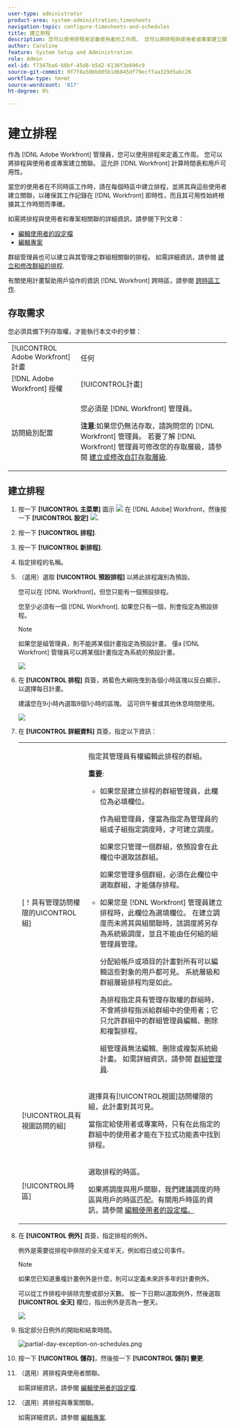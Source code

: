 ```yaml
---
user-type: administrator
product-area: system-administration;timesheets
navigation-topic: configure-timesheets-and-schedules
title: 建立排程
description: 您可以使用排程來定義使用者的工作周。 您可以將排程與使用者或專案建立關聯。 這允許 [!DNL Workfront] 計算時間表和用戶可用性。
author: Caroline
feature: System Setup and Administration
role: Admin
exl-id: f7347ba6-68bf-45d8-b5d2-6136f3e696c9
source-git-commit: 9f7f8a50bb805b1d6845df79ecffaa329d5abc26
workflow-type: tm+mt
source-wordcount: '817'
ht-degree: 0%

---
```


# 建立排程

<!--DON'T DELETE, DRAFT OR HIDE THIS ARTICLE. IT IS LINKED TO THE PRODUCT, THROUGH THE CONTEXT SENSITIVE HELP LINKS. 
Linked to Editing Users, Editing Projects, Creating and managing groups
-->

作為 [!DNL Adobe Workfront] 管理員，您可以使用排程來定義工作周。 您可以將排程與使用者或專案建立關聯。 這允許 [!DNL Workfront] 計算時間表和用戶可用性。

當您的使用者在不同時區工作時，請在每個時區中建立排程，並將其與這些使用者建立關聯，以確保其工作記錄在 [!DNL Workfront] 即時性，而且其可用性始終根據其工作時間而準確。

如需將排程與使用者和專案相關聯的詳細資訊，請參閱下列文章：

* [編輯使用者的設定檔](../../../administration-and-setup/add-users/create-and-manage-users/edit-a-users-profile.md)
* [編輯專案](../../../manage-work/projects/manage-projects/edit-projects.md)

群組管理員也可以建立與其管理之群組相關聯的排程。 如需詳細資訊，請參閱 [建立和修改群組的排程](../../../administration-and-setup/manage-groups/work-with-group-objects/create-and-modify-a-groups-schedules.md).

有關使用計畫幫助用戶協作的資訊 [!DNL Workfront] 跨時區，請參閱 [跨時區工作](../../../workfront-basics/tips-tricks-and-troubleshooting/working-across-timezones.md).

## 存取需求

您必須具備下列存取權，才能執行本文中的步驟：

<table style="table-layout:auto"> 
 <col> 
 <col> 
 <tbody> 
  <tr> 
   <td role="rowheader">[!UICONTROL Adobe Workfront]計畫</td> 
   <td>任何</td> 
  </tr> 
  <tr> 
   <td role="rowheader">[!DNL Adobe Workfront] 授權</td> 
   <td>[!UICONTROL計畫]</td> 
  </tr> 
  <tr> 
   <td role="rowheader">訪問級別配置</td> 
   <td> <p>您必須是 [!DNL Workfront] 管理員。</p> <p><b>注意</b>:如果您仍無法存取，請詢問您的 [!DNL Workfront] 管理員。 若要了解 [!DNL Workfront] 管理員可修改您的存取層級，請參閱 <a href="../../../administration-and-setup/add-users/configure-and-grant-access/create-modify-access-levels.md" class="MCXref xref">建立或修改自訂存取層級</a>.</p> </td> 
  </tr> 
 </tbody> 
</table>

## 建立排程

1. 按一下 **[!UICONTROL 主菜單]** 圖示 ![](assets/main-menu-icon.png) 在 [!DNL Adobe] Workfront，然後按一下 **[!UICONTROL 設定]** ![](assets/gear-icon-settings.png).
1. 按一下 **[!UICONTROL 排程]**.
1. 按一下 **[!UICONTROL 新排程]**.
1. 指定排程的名稱。
1. （選用）選取 **[!UICONTROL 預設排程]** 以將此排程識別為預設。

   您可以在 [!DNL Workfront]，但您只能有一個預設排程。

   您至少必須有一個 [!DNL Workfront]. 如果您只有一個，則會指定為預設排程。

   >[!NOTE]
   >
   >如果您是組管理員，則不能將某個計畫指定為預設計畫。 僅a [!DNL Workfront] 管理員可以將某個計畫指定為系統的預設計畫。

   ![](assets/new-schedule.png)

1. 在 **[!UICONTROL 排程]** 頁簽，將藍色大綱拖曳到各個小時區塊以反白顯示，以選擇每日計畫。

   建議您在9小時內選取8個1小時的區塊。 這可供午餐或其他休息時間使用。

   ![](assets/new-schedule-with-exceptions.png)

1. 在 **[!UICONTROL 詳細資料]** 頁簽，指定以下資訊：

   <table style="table-layout:auto">
    <tr>
     <td>[！具有管理訪問權限的UICONTROL組]</td>
     <td><p>指定其管理員有權編輯此排程的群組。</p>
     <p><b>重要</b>:</p>
      <ul>
       <li>
       <p>如果您是建立排程的群組管理員，此欄位為必填欄位。</p>
       <p>作為組管理員，僅當為指定為管理員的組或子組指定調度時，才可建立調度。</p>
       <p>如果您只管理一個群組，依預設會在此欄位中選取該群組。</p>
       <p>如果您管理多個群組，必須在此欄位中選取群組，才能儲存排程。</p></li>
       <li>如果您是 [!DNL Workfront] 管理員建立排程時，此欄位為選填欄位。 在建立調度而未將其與組關聯時，該調度將另存為系統級調度，並且不能由任何組的組管理員管理。
       <p>分配給帳戶或項目的計畫對所有可以編輯這些對象的用戶都可見。 系統層級和群組層級排程均是如此。</p>
       </li>
       <p>為排程指定具有管理存取權的群組時，不會將排程指派給群組中的使用者；它只允許群組中的群組管理員編輯、刪除和複製排程。</p>
       <p>組管理員無法編輯、刪除或複製系統級計畫。 如需詳細資訊，請參閱 <a href="../../../administration-and-setup/manage-groups/group-roles/group-administrators.md" class="MCXref xref">群組管理員</a>.
     </td>
    </tr>
    <tr>
     <td>[!UICONTROL具有視圖訪問的組]</td>
     <td><p>選擇具有[!UICONTROL視圖]訪問權限的組，此計畫對其可見。</p>
     <p>當指定給使用者或專案時，只有在此指定的群組中的使用者才能在下拉式功能表中找到排程。</p></tr>
    <tr>
     <td>[!UICONTROL時區]</td>
     <td><p>選取排程的時區。</p>
     <p>如果將調度與用戶關聯，我們建議調度的時區與用戶的時區匹配。有關用戶時區的資訊，請參閱 <a href="../../../administration-and-setup/add-users/create-and-manage-users/edit-a-users-profile.md" class="MCXref xref">編輯使用者的設定檔。
     </td>
    </tr>
   </table>


1. 在 **[!UICONTROL 例外]** 頁簽，指定排程的例外。

   例外是需要從排程中排除的全天或半天，例如假日或公司事件。

   >[!NOTE]
   >
   >如果您已知道重複計畫例外是什麼，則可以定義未來許多年的計畫例外。

   可以從工作排程中排除完整或部分天數。 按一下日期以選取例外，然後選取 **[!UICONTROL 全天]** 欄位，指出例外是否為一整天。

   ![](assets/schedule-adding-an-all-day-exception.png)

1. 指定部分日例外的開始和結束時間。

   ![partial-day-exception-on-schedules.png](assets/partial-day-exception-on-schedules.png)

1. 按一下 **[!UICONTROL 儲存]**，然後按一下 **[!UICONTROL 儲存] 變更**.

1. （選用）將排程與使用者關聯。

   如需詳細資訊，請參閱 [編輯使用者的設定檔](../../../administration-and-setup/add-users/create-and-manage-users/edit-a-users-profile.md).

1. （選用）將排程與專案關聯。

   如需詳細資訊，請參閱 [編輯專案](../../../manage-work/projects/manage-projects/edit-projects.md).
